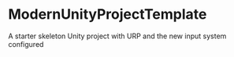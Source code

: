 # ModernUnityProjectTemplate
A starter skeleton Unity project with URP and the new input system configured
